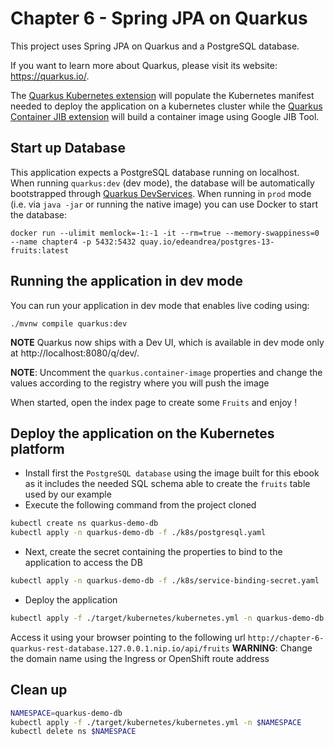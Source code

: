 # Chapter 6 - Spring JPA on Quarkus

This project uses Spring JPA on Quarkus and a PostgreSQL database.

If you want to learn more about Quarkus, please visit its website: https://quarkus.io/.

The [Quarkus Kubernetes extension](https://quarkus.io/guides/deploying-to-kubernetes) will populate the Kubernetes manifest needed to deploy the application 
on a kubernetes cluster while the [Quarkus Container JIB extension](https://quarkus.io/guides/container-image) will build a container image using Google JIB Tool.

## Start up Database

This application expects a PostgreSQL database running on localhost.
When running `quarkus:dev` (dev mode), the database will be automatically bootstrapped through [Quarkus DevServices](https://quarkus.io/guides/datasource#devservices-configuration-free-databases).
When running in `prod` mode (i.e. via `java -jar` or running the native image) you can use Docker to start the database:

```shell
docker run --ulimit memlock=-1:-1 -it --rm=true --memory-swappiness=0 --name chapter4 -p 5432:5432 quay.io/edeandrea/postgres-13-fruits:latest
```

## Running the application in dev mode

You can run your application in dev mode that enables live coding using:
```shell script
./mvnw compile quarkus:dev
```
**NOTE**  Quarkus now ships with a Dev UI, which is available in dev mode only at http://localhost:8080/q/dev/.

**NOTE**: Uncomment the `quarkus.container-image` properties and change the values according to the registry where you will push the image

When started, open the index page to create some `Fruits` and enjoy !

## Deploy the application on the Kubernetes platform

- Install first the `PostgreSQL database` using the image built for this ebook as it includes the needed SQL schema able to create the `fruits` table used by our example
- Execute the following command from the project cloned
```bash
kubectl create ns quarkus-demo-db
kubectl apply -n quarkus-demo-db -f ./k8s/postgresql.yaml
```
- Next, create the secret containing the properties to bind to the application to access the DB
```bash
kubectl apply -n quarkus-demo-db -f ./k8s/service-binding-secret.yaml
```

- Deploy the application
```bash
kubectl apply -f ./target/kubernetes/kubernetes.yml -n quarkus-demo-db
```
Access it using your browser pointing to the following url `http://chapter-6-quarkus-rest-database.127.0.0.1.nip.io/api/fruits`
**WARNING**: Change the domain name using the Ingress or OpenShift route address

## Clean up
```bash
NAMESPACE=quarkus-demo-db
kubectl apply -f ./target/kubernetes/kubernetes.yml -n $NAMESPACE
kubectl delete ns $NAMESPACE
```